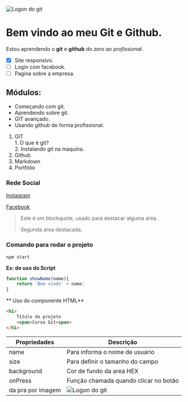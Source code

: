 ![Logon do git](https://miro.medium.com/v2/resize:fit:640/format:webp/1*co_1qORNdM0PI1nvCp7Iig.png)
# Bem vindo ao meu Git e Github.
Estou aprendendo o **git** e **github** do _zero ao profissional._

- [x] Site responsivo.
- [ ] Login com facebook.
- [ ] Pagina sobre a empresa.

## Módulos:
* Começando com git.
* Aprendendo sobre git.
* GIT avançado.
* Usando github de forma profissional.

1. GIT  
        1. O que é git?  
        2. Instalando git na maquina.
2. Github
3. Markdown
4. Portfólio

### Rede Social
[Instagram](https://www.instagram.com/kelvimtairan/)

[Facebook](https://www.facebook.com/profile.php?id=100008374305084)

>Este é um blockquote, usado para destacar alguma area.
>
>Segunda area destacada.

### Comando para rodar o projeto

```
npm start
```

**Ex: de uso do Script**
````js
function showName(name){
    return 'Bem vindo' + name;
}

````
** Uso do componente HTML**
````HTML
<h1>
    Titulo do projeto
    <span>Curso Git<span>
</h1>
````
Propriedades | Descrição
------------ | --------
name | Para informa o nome de usuario
size | Para definir o tamanho do campo
background | Cor de fundo da area HEX
onPress | Função chamada quando clicar no botão
da pra por imagem | ![Logon do git](https://enotas.com.br/blog/wp-content/uploads/2021/02/github.gif)
